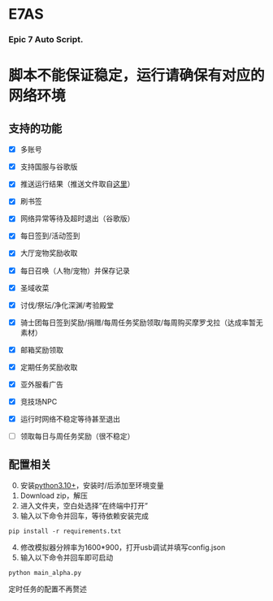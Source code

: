 # E7AS
### Epic 7 Auto Script.

# 脚本不能保证稳定，运行请确保有对应的网络环境


## 支持的功能

- [x] 多账号
- [x] 支持国服与谷歌版
- [x] 推送运行结果（推送文件取自[这里](https://github.com/whyour/qinglong)）
- [x] 刷书签
- [x] 网络异常等待及超时退出（谷歌版）
- [x] 每日签到/活动签到
- [x] 大厅宠物奖励收取
- [x] 每日召唤（人物/宠物）并保存记录
- [x] 圣域收菜
- [x] 讨伐/祭坛/净化深渊/考验殿堂
- [x] 骑士团每日签到奖励/捐赠/每周任务奖励领取/每周购买摩罗戈拉（达成率暂无素材）
- [x] 邮箱奖励领取
- [x] 定期任务奖励收取
- [x] 亚外服看广告
- [x] 竞技场NPC
- [x] 运行时网络不稳定等待甚至退出
- [ ] 领取每日与周任务奖励（很不稳定）



## 配置相关

0. 安装[python3.10+](https://www.python.org/downloads/)，安装时/后添加至环境变量
1. Download zip，解压
2. 进入文件夹，空白处选择“在终端中打开”
3. 输入以下命令并回车，等待依赖安装完成

  `pip install -r requirements.txt`

4. 修改模拟器分辨率为1600*900，打开usb调试并填写config.json
5. 输入以下命令并回车即可启动

  `python main_alpha.py`

定时任务的配置不再赘述
